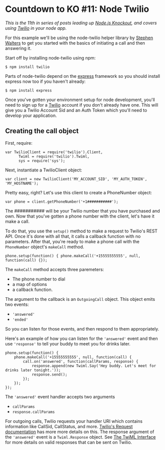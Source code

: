 # Countdown to KO #11: Node Twilio

*This is the 11th in series of posts leading up [Node.js Knockout][1],
and covers using [Twilio][] in your node app.*

[1]: http://nodeknockout.com
[Twilio]: http://www.twilio.com

For this example we'll be using the node-twilio helper library by
[Stephen Walters][] to get you started with the basics of initiating a
call and then answering it.

[Stephen Walters]: https://github.com/sjwalter

Start off by installing node-twilio using npm:

    $ npm install twilio

Parts of node-twilio depend on the [express][] framework so you should
install express now too if you haven't already:

[express]: http://expressjs.com/

    $ npm install express

Once you've gotten your environment setup for node development, you'll
need to sign up for a [Twilio][] account if you don't already have one.
This will give you a Twilio Account Sid and an Auth Token which you'll
need to develop your application.

## Creating the call object

First, require:

    var TwilioClient = require('twilio').Client,
          Twiml = require('twilio').Twiml,
          sys = require('sys');

Next, instantiate a TwilioClient object:

    var client = new TwilioClient('MY_ACCOUNT_SID', 'MY_AUTH_TOKEN', 'MY_HOSTNAME');

Pretty easy, right? Let's use this client to create a PhoneNumber
object:

    var phone = client.getPhoneNumber('+1###########');

The ########### will be your Twilio number that you have purchased and
own. Now that you've gotten a phone number with the client, let's have
it make a call.

To do that, you use the `setup()` method to make a request to Twilio's
REST API. Once it's done with all that, it calls a callback function
with no parameters. After that, you're ready to make a phone call with
the `PhoneNumber` object's `makeCall` method.

    phone.setup(function() { phone.makeCall('+15555555555', null, function(call) {});

The `makeCall` method accepts three paremeters:

* The phone number to dial</li>
* a map of options</li>
* a callback function.</li>

The argument to the callback is an `OutgoingCall` object. This object
emits two events:

* `'answered'`
* `'ended'`

So you can listen for those events, and then respond to them
appropriately.

Here's an example of how you can listen for the `'answered'` event and
then use `'response'` to tell your buddy to meet you for drinks later.

    phone.setup(function() {
        phone.makeCall('+15555555555', null, function(call) {
            call.on('answered', function(callParams, response) {
                response.append(new Twiml.Say('Hey buddy. Let's meet for drinks later tonight.'));
                response.send();
            });
        });
    });

The `'answered'` event handler accepts two arguments

* `callParams`
* `response.callParams`

For outgoing calls, Twilio requests your handler URI which contains
information like CallSid, CallStatus, and more. [Twilio's Request
documentation][2] has more more details on this. The response argument
of the `'answered'` event is a `Twiml.Response` object. See [The TwiML
Interface][3] for more details on valid responses that can be sent on
Twilio.

[2]: http://www.twilio.com/docs/api/2010-04-01/twiml/twilio_request
[3]: https://github.com/sjwalter/node-twilio/wiki/The-twiml-interface
